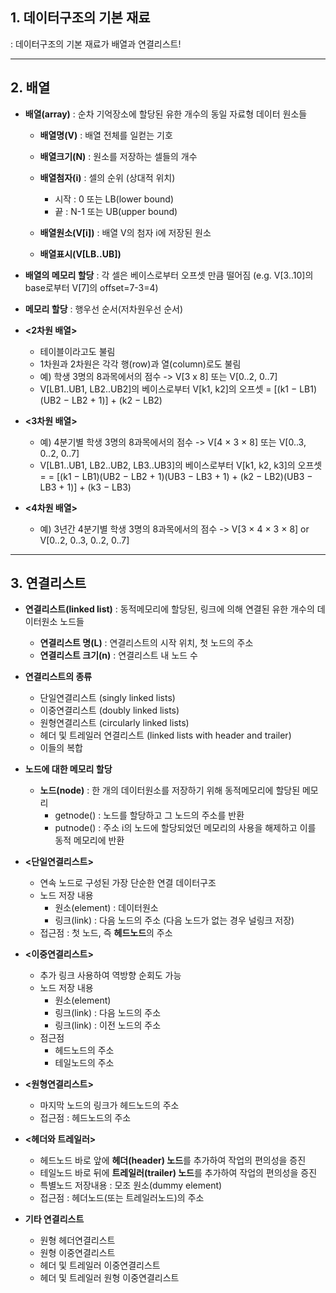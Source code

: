 ## 1. 데이터구조의 기본 재료
: 데이터구조의 기본 재료가 배열과 연결리스트!

---
## 2. 배열
- **배열(array)** : 순차 기억장소에 할당된 유한 개수의 동일 자료형 데이터 원소들

  - **배열명(V)** : 배열 전체를 일컫는 기호
  
  - **배열크기(N)** : 원소를 저장하는 셀들의 개수
  
  - **배열첨자(i)** : 셀의 순위 (상대적 위치)
  
      - 시작 : 0 또는 LB(lower bound)
      - 끝 : N-1 또는 UB(upper bound)
      
  - **배열원소(V[i])** : 배열 V의 첨자 i에 저장된 원소
  
  - **배열표시(V[LB..UB])** 
  
- **배열의 메모리 할당**
: 각 셀은 베이스로부터 오프셋 만큼 떨어짐 (e.g. V[3..10]의 base로부터 V[7]의 offset=7-3=4)

- **메모리 할당**
: 행우선 순서(저차원우선 순서)

- **<2차원 배열>**
  - 테이블이라고도 불림
  - 1차원과 2차원은 각각 행(row)과 열(column)로도 불림
  - 예) 학생 3명의 8과목에서의 점수 -> V[3 x 8] 또는 V[0..2, 0..7]
  - V[LB1..UB1, LB2..UB2]의 베이스로부터 V[k1, k2]의 오프셋 = [(k1 − LB1)(UB2 − LB2 + 1)] + (k2 − LB2)
 
- **<3차원 배열>**
  - 예) 4분기별 학생 3명의 8과목에서의 점수 -> V[4 × 3 × 8] 또는 V[0..3, 0..2, 0..7]
  - V[LB1..UB1, LB2..UB2, LB3..UB3]의 베이스로부터 V[k1, k2, k3]의 오프셋 = = [(k1 − LB1)(UB2 − LB2 + 1)(UB3 − LB3 + 1) + (k2 − LB2)(UB3 − LB3 + 1)] + (k3 − LB3)

- **<4차원 배열>**
  - 예) 3년간 4분기별 학생 3명의 8과목에서의 점수 -> V[3 × 4 × 3 × 8] or V[0..2, 0..3, 0..2, 0..7]
  
---
## 3. 연결리스트  
- **연결리스트(linked list)** : 동적메모리에 할당된, 링크에 의해 연결된 유한 개수의 데이터원소 노드들
  - **연결리스트 명(L)** : 연결리스트의 시작 위치, 첫 노드의 주소
  - **연결리스트 크기(n)** : 연결리스트 내 노드 수

- **연결리스트의 종류**
  - 단일연결리스트 (singly linked lists)
  - 이중연결리스트 (doubly linked lists)
  - 원형연결리스트 (circularly linked lists)
  - 헤더 및 트레일러 연결리스트 (linked lists with header and trailer)
  - 이들의 복합

- **노드에 대한 메모리 할당**
  - **노드(node)** : 한 개의 데이터원소를 저장하기 위해 동적메모리에 할당된 메모리
    - getnode() : 노드를 할당하고 그 노드의 주소를 반환
    - putnode() : 주소 i의 노드에 할당되었던 메모리의 사용을 해제하고 이를 동적 메모리에 반환

- **<단일연결리스트>**
  - 연속 노드로 구성된 가장 단순한 연결 데이터구조
  - 노드 저장 내용
    - 원소(element) : 데이터원소
    - 링크(link) : 다음 노드의 주소 (다음 노드가 없는 경우 널링크 저장)
  - 접근점 : 첫 노드, 즉 **헤드노드**의 주소

- **<이중연결리스트>**
  - 추가 링크 사용하여 역방향 순회도 가능
  - 노드 저장 내용
    - 원소(element)
    - 링크(link) : 다음 노드의 주소
    - 링크(link) : 이전 노드의 주소
  - 점근점
    - 헤드노드의 주소
    - 테일노드의 주소

- **<원형연결리스트>**
  - 마지막 노드의 링크가 헤드노드의 주소
  - 접근점 : 헤드노드의 주소

- **<헤더와 트레일러>**
  - 헤드노드 바로 앞에 **헤더(header) 노드**를 추가하여 작업의 편의성을 증진
  - 테일노드 바로 뒤에 **트레일러(trailer) 노드**를 추가하여 작업의 편의성을 증진
  - 특별노드 저장내용 : 모조 원소(dummy element)
  - 접근점 : 헤더노드(또는 트레일러노드)의 주소

- **기타 연결리스트**
  - 원형 헤더연결리스트
  - 원형 이중연결리스트
  - 헤더 및 트레일러 이중연결리스트
  - 헤더 및 트레일러 원형 이중연결리스트


 
